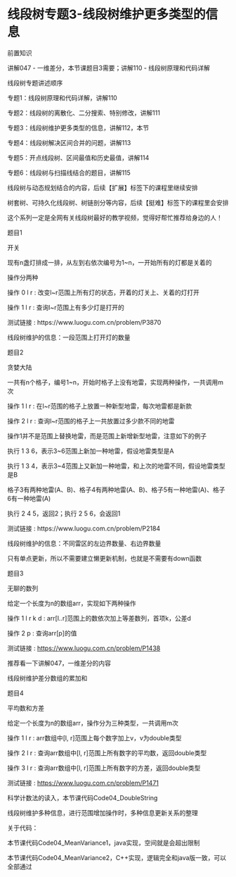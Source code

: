 # 线段树专题3-线段树维护更多类型的信息

前置知识

讲解047 \- 一维差分，本节课题目3需要；讲解110 \- 线段树原理和代码详解

线段树专题讲述顺序

专题1：线段树原理和代码详解，讲解110

专题2：线段树的离散化、二分搜索、特别修改，讲解111

专题3：线段树维护更多类型的信息，讲解112，本节

专题4：线段树解决区间合并的问题，讲解113

专题5：开点线段树、区间最值和历史最值，讲解114

专题6：线段树与扫描线结合的题目，讲解115

线段树与动态规划结合的内容，后续【扩展】标签下的课程里继续安排

树套树、可持久化线段树、树链剖分等内容，后续【挺难】标签下的课程里会安排

这个系列一定是全网有关线段树最好的教学视频，觉得好帮忙推荐给身边的人！

题目1

开关

现有n盏灯排成一排，从左到右依次编号为1~n，一开始所有的灯都是关着的

操作分两种

操作 0 l r : 改变l~r范围上所有灯的状态，开着的灯关上、关着的灯打开

操作 1 l r : 查询l~r范围上有多少灯是打开的

测试链接 : https://www\.luogu\.com\.cn/problem/P3870

线段树维护的信息：一段范围上打开灯的数量

题目2

贪婪大陆

一共有n个格子，编号1~n，开始时格子上没有地雷，实现两种操作，一共调用m次

操作 1 l r : 在l~r范围的格子上放置一种新型地雷，每次地雷都是新款

操作 2 l r : 查询l~r范围的格子上一共放置过多少款不同的地雷

操作1并不是范围上替换地雷，而是范围上新增新型地雷，注意如下的例子

执行 1 3 6，表示3~6范围上新加一种地雷，假设地雷类型是A

执行 1 3 4，表示3~4范围上又新加一种地雷，和上次的地雷不同，假设地雷类型是B

格子3有两种地雷\(A、B\)、格子4有两种地雷\(A、B\)、格子5有一种地雷\(A\)、格子6有一种地雷\(A\)

执行 2 4 5，返回2；执行 2 5 6，会返回1

测试链接 : https://www\.luogu\.com\.cn/problem/P2184

线段树维护的信息：不同雷区的左边界数量、右边界数量

只有单点更新，所以不需要建立懒更新机制，也就是不需要有down函数

题目3

无聊的数列

给定一个长度为n的数组arr，实现如下两种操作

操作 1 l r k d : arr\[l\.\.r\]范围上的数依次加上等差数列，首项k，公差d

操作 2 p       : 查询arr\[p\]的值

测试链接 : [https://www\.luogu\.com\.cn/problem/P1438](https://www.luogu.com.cn/problem/P1438)

推荐看一下讲解047，一维差分的内容

线段树维护差分数组的累加和

题目4

平均数和方差

给定一个长度为n的数组arr，操作分为三种类型，一共调用m次

操作 1 l r : arr数组中\[l\, r\]范围上每个数字加上v，v为double类型

操作 2 l r : 查询arr数组中\[l\, r\]范围上所有数字的平均数，返回double类型

操作 3 l r : 查询arr数组中\[l\, r\]范围上所有数字的方差，返回double类型

测试链接 : [https://www\.luogu\.com\.cn/problem/P1471](https://www.luogu.com.cn/problem/P1471)

科学计数法的读入，本节课代码Code04\_DoubleString

线段树维护多种信息，进行范围增加操作时，多种信息更新关系的整理

关于代码：

本节课代码Code04\_MeanVariance1，java实现，空间就是会超出限制

本节课代码Code04\_MeanVariance2，C\+\+实现，逻辑完全和java版一致，可以全部通过

